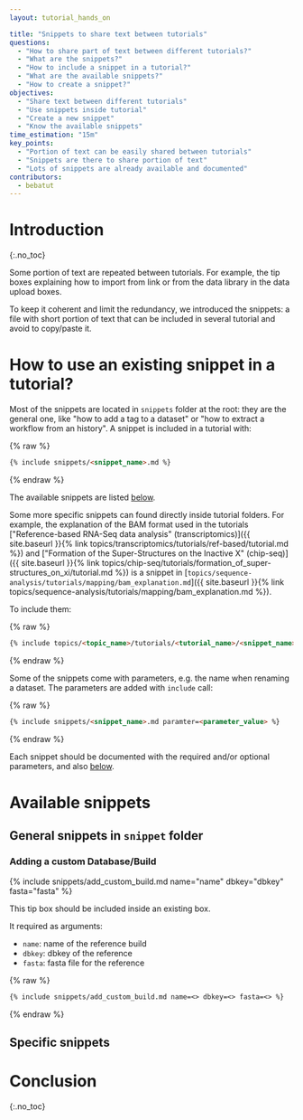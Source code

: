 ```yaml
---
layout: tutorial_hands_on

title: "Snippets to share text between tutorials"
questions:
  - "How to share part of text between different tutorials?"
  - "What are the snippets?"
  - "How to include a snippet in a tutorial?"
  - "What are the available snippets?"
  - "How to create a snippet?"
objectives:
  - "Share text between different tutorials"
  - "Use snippets inside tutorial"
  - "Create a new snippet"
  - "Know the available snippets"
time_estimation: "15m"
key_points:
  - "Portion of text can be easily shared between tutorials"
  - "Snippets are there to share portion of text"
  - "Lots of snippets are already available and documented"
contributors:
  - bebatut
---
```


# Introduction
{:.no_toc}

Some portion of text are repeated between tutorials. For example, the tip boxes explaining how to import from link or from the data library in the data upload boxes.

To keep it coherent and limit the redundancy, we introduced the snippets: a file with short portion of text that can be included in several tutorial and avoid to copy/paste it.

# How to use an existing snippet in a tutorial?

Most of the snippets are located in `snippets` folder at the root: they are the general one, like "how to add a tag to a dataset" or "how to extract a workflow from an history". A snippet is included in a tutorial with:

{% raw %}
```markdown
{% include snippets/<snippet_name>.md %}
```
{% endraw %}

The available snippets are listed [below](#available-general-snippets).

Some more specific snippets can found directly inside tutorial folders. For example, the explanation of the BAM format used in the tutorials ["Reference-based RNA-Seq data analysis" (transcriptomics)]({{ site.baseurl }}{% link topics/transcriptomics/tutorials/ref-based/tutorial.md %}) and ["Formation of the Super-Structures on the Inactive X" (chip-seq)]({{ site.baseurl }}{% link topics/chip-seq/tutorials/formation_of_super-structures_on_xi/tutorial.md %}) is a snippet in [`topics/sequence-analysis/tutorials/mapping/bam_explanation.md`]({{ site.baseurl }}{% link topics/sequence-analysis/tutorials/mapping/bam_explanation.md %}).

To include them:

{% raw %}
```markdown
{% include topics/<topic_name>/tutorials/<tutorial_name>/<snippet_name>.md %}
```
{% endraw %}


Some of the snippets come with parameters, e.g. the name when renaming a dataset. The parameters are added with `include` call:

{% raw %}
```markdown
{% include snippets/<snippet_name>.md paramter=<parameter_value> %}
```
{% endraw %}

Each snippet should be documented with the required and/or optional parameters, and also [below](#available-general-snippets).

# Available snippets

## General snippets in `snippet` folder

### Adding a custom Database/Build

{% include snippets/add_custom_build.md name="name" dbkey="dbkey" fasta="fasta" %}

This tip box should be included inside an existing box.

It required as arguments:

- `name`: name of the reference build
- `dbkey`: dbkey of the reference 
- `fasta`: fasta file for the reference

{% raw %}
```markdown
{% include snippets/add_custom_build.md name=<> dbkey=<> fasta=<> %}
```
{% endraw %}

## Specific snippets

# Conclusion
{:.no_toc}
